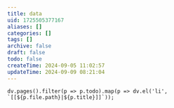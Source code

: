 ```yaml
---
title: data
uid: 1725505377167
aliases: []
categories: []
tags: []
archive: false
draft: false
todo: false
createTime: 2024-09-05 11:02:57
updateTime: 2024-09-09 08:21:04
---
```


```dataviewjs
dv.pages().filter(p => p.todo).map(p => dv.el('li', `[[${p.file.path}|${p.title}]]`));
```
